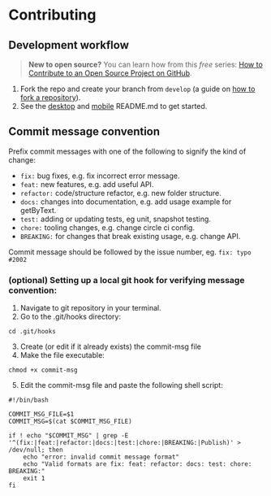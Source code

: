 # Contributing

## Development workflow

> **New to open source?** You can learn how from this _free_ series: [How to Contribute to an Open Source Project on GitHub](https://egghead.io/courses/how-to-contribute-to-an-open-source-project-on-github).

1. Fork the repo and create your branch from `develop` (a guide on [how to fork a repository](https://help.github.com/articles/fork-a-repo/)).
2. See the [desktop](https://github.com/TryQuiet/quiet/blob/develop/packages/desktop/README.md) and [mobile](https://github.com/TryQuiet/quiet/blob/develop/packages/mobile/README.md) README.md to get started.

## Commit message convention

Prefix commit messages with one of the following to signify the kind of change:

- `fix:` bug fixes, e.g. fix incorrect error message.
- `feat:` new features, e.g. add useful API.
- `refactor:` code/structure refactor, e.g. new folder structure.
- `docs:` changes into documentation, e.g. add usage example for getByText.
- `test:` adding or updating tests, eg unit, snapshot testing.
- `chore:` tooling changes, e.g. change circle ci config.
- `BREAKING:` for changes that break existing usage, e.g. change API.

Commit message should be followed by the issue number, eg.
`fix: typo #2002`

### (optional) Setting up a local git hook for verifying message convention:

1. Navigate to git repository in your terminal.
2. Go to the .git/hooks directory:
```
cd .git/hooks
```
3. Create (or edit if it already exists) the commit-msg file
4. Make the file executable:
```
chmod +x commit-msg
```
5. Edit the commit-msg file and paste the following shell script:
```
#!/bin/bash

COMMIT_MSG_FILE=$1
COMMIT_MSG=$(cat $COMMIT_MSG_FILE)

if ! echo "$COMMIT_MSG" | grep -E '^(fix:|feat:|refactor:|docs:|test:|chore:|BREAKING:|Publish)' > /dev/null; then
    echo "error: invalid commit message format"
    echo "Valid formats are fix: feat: refactor: docs: test: chore: BREAKING:"
    exit 1
fi
```
